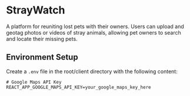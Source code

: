 # StrayWatch

A platform for reuniting lost pets with their owners. Users can upload and geotag photos or videos of stray animals, allowing pet owners to search and locate their missing pets.

## Environment Setup

Create a `.env` file in the root/client directory with the following content:

```env
# Google Maps API Key
REACT_APP_GOOGLE_MAPS_API_KEY=your_google_maps_key_here
